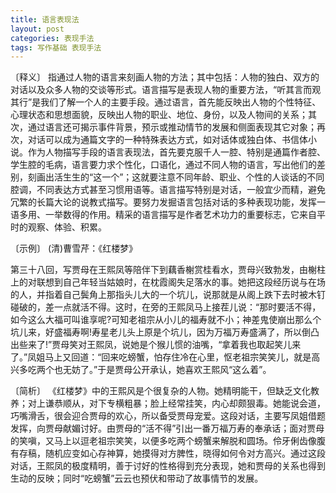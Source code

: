 ```yaml
---
title: 语言表现法
layout: post
categories: 表现手法
tags: 写作基础 表现手法
---
```


〔释义〕 指通过人物的语言来刻画人物的方法；其中包括：人物的独白、双方的对话以及众多人物的交谈等形式。语言描写是表现人物的重要方法，“听其言而观其行”是我们了解一个人的主要手段。通过语言，首先能反映出人物的个性特征、心理状态和思想面貌，反映出人物的职业、地位、身份，以及人物间的关系；其次，通过语言还可揭示事件背景，预示或推动情节的发展和侧面表现其它对象；再次，对话可以成为通篇文字的一种特殊表达方式，如对话体或独白体、书信体小说。作为人物描写手段的语言表现法，首先要克服千人一腔、特别是通篇作者腔、学生腔的毛病，语言要力求个性化，口语化，通过不同人物的语言，写出他们的差别，刻画出活生生的“这一个”；这就要注意不同年龄、职业、个性的人谈话的不同腔调，不同表达方式甚至习惯用语等。语言描写特别是对话，一般宜少而精，避免冗繁的长篇大论的说教式描写。要努力发掘语言包括对话的多种表现功能，发挥一语多用、一举数得的作用。精采的语言描写是作者艺术功力的重要标志，它来自平时的观察、体验、积累。

〔示例〕 (清)曹雪芹：《红楼梦》

第三十八回，写贾母在王熙凤等陪伴下到藕香榭赏桂看水，贾母兴致勃发，由榭柱上的对联想到自己年轻当姑娘时，在枕霞阁失足落水的事。她把这段经历说与在场的人，并指着自己鬓角上那指头儿大的一个坑儿，说那就是从阁上跌下去时被木钉碰破的，差一点就活不得。这时，在旁的王熙凤马上接茬儿说：“那时要活不得，如今这么大福可叫谁享呢?可知老祖宗从小儿的福寿就不小；神差鬼使崩出那么个坑儿来，好盛福寿啊!寿星老儿头上原是个坑儿，因为万福万寿盛满了，所以倒凸出些来了!”贾母笑对王熙凤，说她是个猴儿惯的油嘴，“拿着我也取起笑儿来了。”凤姐马上又回道：“回来吃螃蟹，怕存住冷在心里，怄老祖宗笑笑儿，就是高兴多吃两个也无妨了。”于是贾母公开承认，她喜欢王熙风“这么着”。

〔简析〕 《红楼梦》中的王熙风是个很复杂的人物。她精明能干，但缺乏文化教养；对上谦恭顺从，对下专横粗暴；脸上经常挂笑，内心却颇狠毒。她能说会道，巧嘴滑舌，很会迎合贾母的欢心，所以备受贾母宠爱。这段对话，主要写凤姐借题发挥，向贾母献媚讨好。由贾母的“活不得”引出一番万福万寿的奉承话；面对贾母的笑嗔，又马上以逗老祖宗笑笑，以便多吃两个螃蟹来解脱和圆场。伶牙俐齿像腹有存稿，随机应变如心存神算，她摸得对方脾性，晓得如何令对方高兴。通过这段对话，王熙凤的极度精明，善于讨好的性格得到充分表现，她和贾母的关系也得到生动的反映；同时“吃螃蟹”云云也预伏和带动了故事情节的发展。 